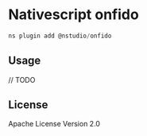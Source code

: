 # Nativescript onfido

```javascript
ns plugin add @nstudio/onfido
```

## Usage

// TODO

## License

Apache License Version 2.0

